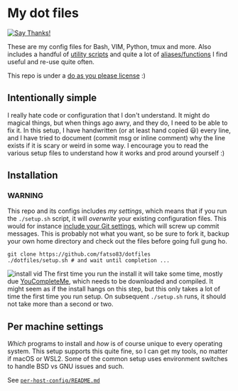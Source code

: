 My dot files
========================
[![Say Thanks!](https://img.shields.io/badge/Say%20Thanks-!-1EAEDB.svg)](https://saythanks.io/to/fatso83)

These are my config files for Bash, VIM, Python, tmux and more. Also includes a handful of [utility scripts](./utils/scripts) 
and quite a lot of [aliases/functions](https://github.com/fatso83/dotfiles/blob/master/common-setup/bash.d/bash_aliases_functions) I find useful and re-use quite often.

This repo is under a [do as you please license](./LICENSE) :)


## Intentionally simple
I really hate code or configuration that I don't understand. It might do magical things, but when things ago awry, and they do, I need to be able to fix it. In this setup, I have handwritten (or at least hand copied :smiley:) every line, and I have tried to document (commit msg or inline comment) why the line exists if it is scary or weird in some way. I encourage you to read the various setup files to understand how it works and prod around yourself :)

## Installation

### WARNING
This repo and its configs includes _my settings_, which means that if you run the `./setup.sh` script, it will _overwrite_ your existing configuration files. This would for instance [include your Git settings](https://github.com/fatso83/dotfiles/blob/master/common-setup/gitconfig), which will screw up commit messages. This is probably not what you want, so be sure to fork it, backup your own home directory and check out the files before going full gung ho.

```
git clone https://github.com/fatso83/dotfiles
./dotfiles/setup.sh # and wait until completion ...
```
![install vid](./dotfiles-install.gif "Install video")
The first time you run the install it will take some time, mostly due [YouCompleteMe](https://github.com/Valloric/YouCompleteMe), which needs to be downloaded and compiled. It might seem as if the install hangs on this step, but this only takes a lot of time the first time you run setup. On subsequent `./setup.sh` runs, it should not take more than a second or two.

## Per machine settings

_Which_ programs to install and _how_ is of course unique to every operating system. This setup supports this quite fine, so I can get my tools, no matter if macOS or WSL2. Some of the common setup uses environment switches to handle BSD vs GNU issues and such.

See [`per-host-config/README.md`](./per-host-config/README.md)
